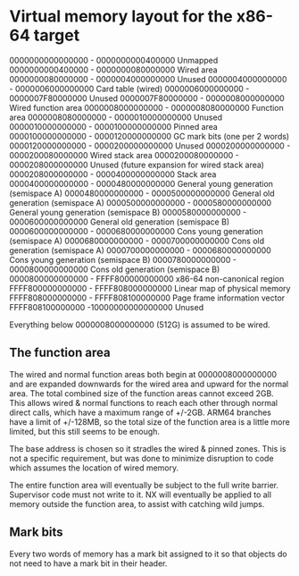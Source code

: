 Virtual memory layout for the x86-64 target
========

0000000000000000 - 0000000000400000  Unmapped
0000000000400000 - 0000000080000000  Wired area
0000000080000000 - 0000004000000000  Unused
0000004000000000 - 0000006000000000  Card table (wired)
0000006000000000 - 0000007F80000000  Unused
0000007F80000000 - 0000008000000000  Wired function area
0000008000000000 - 0000008080000000  Function area
0000008080000000 - 0000010000000000  Unused
0000010000000000 - 0000100000000000  Pinned area
0000100000000000 - 0000120000000000  GC mark bits (one per 2 words)
0000120000000000 - 0000200000000000  Unused
0000200000000000 - 0000200080000000  Wired stack area
0000200080000000 - 0000208000000000  Unused (future expansion for wired stack area)
0000208000000000 - 0000400000000000  Stack area
0000400000000000 - 0000480000000000  General young generation (semispace A)
0000480000000000 - 0000500000000000  General old generation (semispace A)
0000500000000000 - 0000580000000000  General young generation (semispace B)
0000580000000000 - 0000600000000000  General old generation (semispace B)
0000600000000000 - 0000680000000000  Cons young generation (semispace A)
0000680000000000 - 0000700000000000  Cons old generation (semispace A)
0000700000000000 - 0000680000000000  Cons young generation (semispace B)
0000780000000000 - 0000800000000000  Cons old generation (semispace B)
0000800000000000 - FFFF800000000000  x86-64 non-canonical region
FFFF800000000000 - FFFF808000000000  Linear map of physical memory
FFFF808000000000 - FFFF808100000000  Page frame information vector
FFFF808100000000 -10000000000000000  Unused

Everything below 0000008000000000 (512G) is assumed to be wired.

The function area
--------

The wired and normal function areas both begin at 0000008000000000 and are
expanded downwards for the wired area and upward for the normal area.
The total combined size of the function areas cannot exceed 2GB.
This allows wired & normal functions to reach each other through normal
direct calls, which have a maximum range of +/-2GB.
ARM64 branches have a limit of +/-128MB, so the total size of the function
area is a little more limited, but this still seems to be enough.

The base address is chosen so it stradles the wired & pinned zones.
This is not a specific requirement, but was done to minimize disruption
to code which assumes the location of wired memory.

The entire function area will eventually be subject to the full write barrier.
Supervisor code must not write to it.
NX will eventually be applied to all memory outside the function area, to
assist with catching wild jumps.

Mark bits
----------
Every two words of memory has a mark bit assigned to it so that objects
do not need to have a mark bit in their header.
